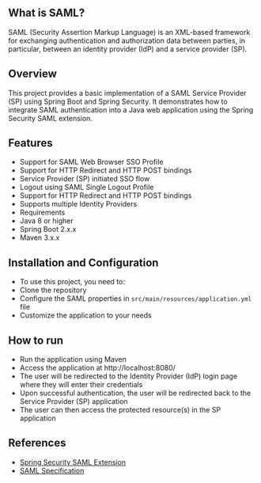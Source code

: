 ## What is SAML?
SAML (Security Assertion Markup Language) is an XML-based framework for exchanging authentication and authorization data between parties, in particular, between an identity provider (IdP) and a service provider (SP).

## Overview
This project provides a basic implementation of a SAML Service Provider (SP) using Spring Boot and Spring Security. It demonstrates how to integrate SAML authentication into a Java web application using the Spring Security SAML extension.

## Features
* Support for SAML Web Browser SSO Profile
* Support for HTTP Redirect and HTTP POST bindings
* Service Provider (SP) initiated SSO flow
* Logout using SAML Single Logout Profile
* Support for HTTP Redirect and HTTP POST bindings
* Supports multiple Identity Providers
* Requirements
* Java 8 or higher
* Spring Boot 2.x.x
* Maven 3.x.x 

## Installation and Configuration
* To use this project, you need to:
* Clone the repository
* Configure the SAML properties in `src/main/resources/application.yml` file
* Customize the application to your needs

## How to run
* Run the application using Maven 
* Access the application at http://localhost:8080/
* The user will be redirected to the Identity Provider (IdP) login page where they will enter their credentials
* Upon successful authentication, the user will be redirected back to the Service Provider (SP) application
* The user can then access the protected resource(s) in the SP application
## References
* [Spring Security SAML Extension](https://docs.spring.io/spring-security-saml/docs/current/reference/htmlsingle/)
* [SAML Specification](https://www.oasis-open.org/committees/tc_home.php?wg_abbrev=security)